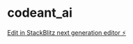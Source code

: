 # codeant_ai

[Edit in StackBlitz next generation editor ⚡️](https://stackblitz.com/~/github.com/VaddelliSrinu/codeant_ai)